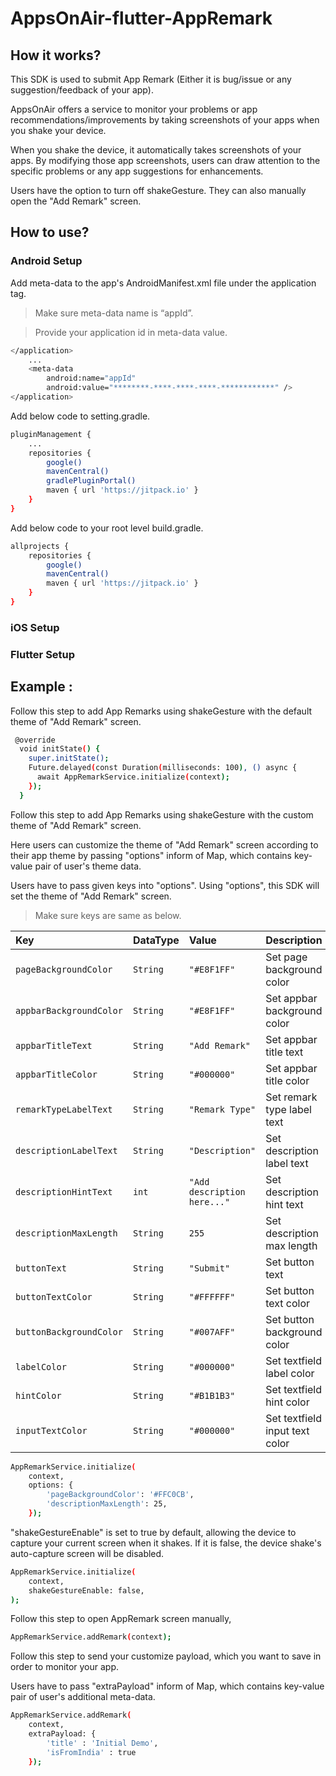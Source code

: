 # AppsOnAir-flutter-AppRemark


## How it works? 

This SDK is used to submit App Remark (Either it is bug/issue or any suggestion/feedback of your app).

AppsOnAir offers a service to monitor your problems or app recommendations/improvements by taking screenshots of your apps when you shake your device.

When you shake the device, it automatically takes screenshots of your apps. By modifying those app screenshots, users can draw attention to the specific problems or any app suggestions for enhancements.

Users have the option to turn off shakeGesture. They can also manually open the "Add Remark" screen.


## How to use?

### Android Setup

Add meta-data to the app's AndroidManifest.xml file under the application tag.

>Make sure meta-data name is “appId”.

>Provide your application id in meta-data value.


```sh
</application>
    ...
    <meta-data
        android:name="appId"
        android:value="********-****-****-****-************" />
</application>
```

Add below code to setting.gradle.

```sh
pluginManagement {
    ...
    repositories {
        google()
        mavenCentral()
        gradlePluginPortal()
        maven { url 'https://jitpack.io' }
    }
}
```

Add below code to your root level build.gradle.

```sh
allprojects {
    repositories {
        google()
        mavenCentral()
        maven { url 'https://jitpack.io' }
    }
}
```

### iOS Setup


### Flutter Setup


## Example :

Follow this step to add App Remarks using shakeGesture with the default theme of "Add Remark" screen.

```sh
 @override
  void initState() {
    super.initState();
    Future.delayed(const Duration(milliseconds: 100), () async {
      await AppRemarkService.initialize(context);
    });
  }
```

Follow this step to add App Remarks using shakeGesture with the custom theme of "Add Remark" screen.

Here users can customize the theme of "Add Remark" screen according to their app theme by passing "options" inform of Map, which contains key-value pair of user's theme data.

Users have to pass given keys into "options". Using "options", this SDK will set the theme of "Add Remark" screen.

>Make sure keys are same as below.

| Key                     | DataType | Value                       | Description                    |
| :---------------------- | :------- | :-------------------------- | :----------------------------- |
| `pageBackgroundColor`   | `String` | `"#E8F1FF"`               | Set page background color      |
| `appbarBackgroundColor` | `String` | `"#E8F1FF"`               | Set appbar background color    |
| `appbarTitleText`       | `String` | `"Add Remark"`              | Set appbar title text          |
| `appbarTitleColor`      | `String` | `"#000000"`               | Set appbar title color         |
| `remarkTypeLabelText`   | `String` | `"Remark Type"`             | Set remark type label text     |
| `descriptionLabelText`  | `String` | `"Description"`             | Set description label text     |
| `descriptionHintText`   | `int`    | `"Add description here..."` | Set description hint text      |
| `descriptionMaxLength`  | `String` | `255`                       | Set description max length     |
| `buttonText`            | `String` | `"Submit"`                  | Set button text                |
| `buttonTextColor`       | `String` | `"#FFFFFF"`               | Set button text color          |
| `buttonBackgroundColor` | `String` | `"#007AFF"`               | Set button background color    |
| `labelColor`            | `String` | `"#000000"`               | Set textfield label color      |
| `hintColor`             | `String` | `"#B1B1B3"`               | Set textfield hint color       |
| `inputTextColor`        | `String` | `"#000000"`               | Set textfield input text color |


```sh
AppRemarkService.initialize(
    context, 
    options: {
        'pageBackgroundColor': '#FFC0CB',
        'descriptionMaxLength': 25,
    });
```

"shakeGestureEnable" is set to true by default, allowing the device to capture your current screen when it shakes. If it is false, the device shake's auto-capture screen will be disabled.

```sh
AppRemarkService.initialize(
    context,
    shakeGestureEnable: false,
);
```

Follow this step to open AppRemark screen manually,

```sh
AppRemarkService.addRemark(context);
```

Follow this step to send your customize payload, which you want to save in order to monitor your app.

Users have to pass "extraPayload" inform of Map, which contains key-value pair of user's additional meta-data.

```sh
AppRemarkService.addRemark(
    context,
    extraPayload: {
        'title' : 'Initial Demo',
        'isFromIndia' : true
    });
```